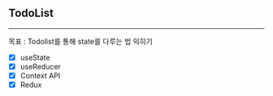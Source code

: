 ## TodoList

---

목표 : Todolist를 통해 state를 다루는 법 익히기

- [x] useState
- [x] useReducer
- [x] Context API
- [x] Redux
